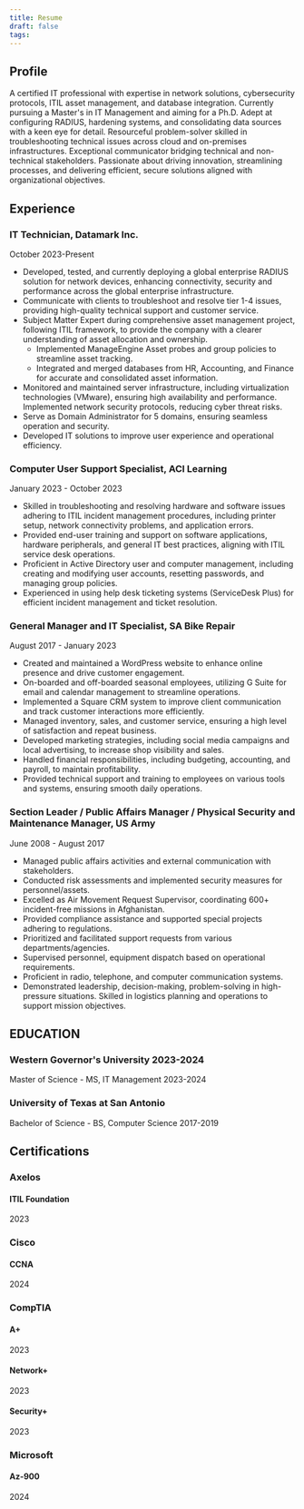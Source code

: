 ```yaml
---
title: Resume
draft: false
tags:
---
```



## Profile ##

A certified IT professional with expertise in network solutions, cybersecurity protocols, ITIL asset management, and database integration. Currently pursuing a Master's in IT Management and aiming for a Ph.D. Adept at configuring RADIUS, hardening systems, and consolidating data sources with a keen eye for detail. Resourceful problem-solver skilled in troubleshooting technical issues across cloud and on-premises infrastructures. Exceptional communicator bridging technical and non-technical stakeholders. Passionate about driving innovation, streamlining processes, and delivering efficient, secure solutions aligned with organizational objectives.

## Experience ##

### IT Technician, Datamark Inc. ###
October 2023-Present 
-  Developed, tested, and currently deploying a global enterprise RADIUS solution for network devices, enhancing connectivity, security and performance across the global enterprise infrastructure. 
- Communicate with clients to troubleshoot and resolve tier 1-4 issues, providing high-quality technical support and customer service. 
- Subject Matter Expert during comprehensive asset management project, following ITIL framework, to provide the company with a clearer understanding of asset allocation and ownership. 
	- Implemented ManageEngine Asset probes and group policies to streamline asset tracking. 
	- Integrated and merged databases from HR, Accounting, and Finance for accurate and consolidated asset information.
- Monitored and maintained server infrastructure, including virtualization technologies (VMware), ensuring high availability and performance. Implemented network security protocols, reducing cyber threat risks. 
- Serve as Domain Administrator for 5 domains, ensuring seamless operation and security.
- Developed IT solutions to improve user experience and operational efficiency. 
### Computer User Support Specialist, ACI Learning ###
January 2023 - October 2023 
- Skilled in troubleshooting and resolving hardware and software issues adhering to ITIL incident management procedures, including printer setup, network connectivity problems, and application errors. 
- Provided end-user training and support on software applications, hardware peripherals, and general IT best practices, aligning with ITIL service desk operations. 
- Proficient in Active Directory user and computer management, including creating and modifying user accounts, resetting passwords, and managing group policies. 
- Experienced in using help desk ticketing systems (ServiceDesk Plus) for efficient incident management and ticket resolution.

### General Manager and IT Specialist, SA Bike Repair ###
August 2017 - January 2023 
- Created and maintained a WordPress website to enhance online presence and drive customer engagement. 
- On-boarded and off-boarded seasonal employees, utilizing G Suite for email and calendar management to streamline operations. 
- Implemented a Square CRM system to improve client communication and track customer interactions more efficiently. 
- Managed inventory, sales, and customer service, ensuring a high level of satisfaction and repeat business. 
- Developed marketing strategies, including social media campaigns and local advertising, to increase shop visibility and sales. 
- Handled financial responsibilities, including budgeting, accounting, and payroll, to maintain profitability. 
- Provided technical support and training to employees on various tools and systems, ensuring smooth daily operations.

### Section Leader / Public Affairs Manager / Physical Security and Maintenance Manager, US Army ###
June 2008 - August 2017 
- Managed public affairs activities and external communication with stakeholders. 
- Conducted risk assessments and implemented security measures for personnel/assets. 
- Excelled as Air Movement Request Supervisor, coordinating 600+ incident-free missions in Afghanistan. 
- Provided compliance assistance and supported special projects adhering to regulations. 
- Prioritized and facilitated support requests from various departments/agencies. 
- Supervised personnel, equipment dispatch based on operational requirements. 
- Proficient in radio, telephone, and computer communication systems. 
- Demonstrated leadership, decision-making, problem-solving in high-pressure situations. Skilled in logistics planning and operations to support mission objectives.

## EDUCATION ##
### Western Governor's University 2023-2024 ###
Master of Science - MS, IT Management 
2023-2024
### University of Texas at San Antonio ###
Bachelor of Science - BS, Computer Science
2017-2019

## Certifications ##

### Axelos
#### ITIL Foundation
2023
### Cisco 
#### CCNA
2024
### CompTIA 

#### A+
2023
#### Network+
2023
#### Security+
2023
### Microsoft
#### Az-900
2024